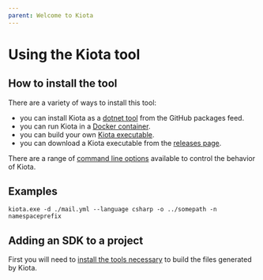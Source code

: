 ```yaml
---
parent: Welcome to Kiota
---
```


# Using the Kiota tool

## How to install the tool

There are a variety of ways to install this tool:

- you can install Kiota as a [dotnet tool](generator/tool.md) from the GitHub packages feed.
- you can run Kiota in a [Docker container](generator/docker.md).
- you can build your own [Kiota executable](generator/build.md).
- you can download a Kiota executable from the [releases page](https://github.com/microsoft/kiota/release).

There are a range of [command line options](https://github.com/microsoft/kiota#parameters-reference) available to control the behavior of Kiota.

## Examples

```shell
kiota.exe -d ./mail.yml --language csharp -o ../somepath -n namespaceprefix
```

## Adding an SDK to a project

First you will need to [install the tools necessary](requiredtools/index.md) to build the files generated by Kiota.
